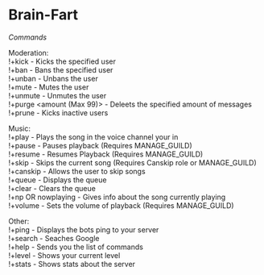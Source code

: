 # Brain-Fart

_Commands_

Moderation:  
!+kick <user> - Kicks the specified user  
!+ban <user> - Bans the specified user  
!+unban <users id> - Unbans the user  
!+mute <user> - Mutes the user  
!+unmute <user> - Unmutes the user  
!+purge <amount (Max 99)> - Deleets the specified amount of messages  
!+prune - Kicks inactive users  

Music:  
!+play <song name or url> - Plays the song in the voice channel your in  
!+pause - Pauses playback (Requires MANAGE_GUILD)  
!+resume - Resumes Playback (Requires MANAGE_GUILD)  
!+skip - Skips the current song (Requires Canskip role or MANAGE_GUILD)  
!+canskip <user> - Allows the user to skip songs  
!+queue - Displays the queue  
!+clear - Clears the queue  
!+np OR nowplaying - Gives info about the song currently playing  
!+volume <amount> - Sets the volume of playback (Requires MANAGE_GUILD)  

Other:  
!+ping - Displays the bots ping to your server  
!+search <phrase> - Seaches Google  
!+help - Sends you the list of commands  
!+level - Shows your current level  
!+stats - Shows stats about the server  
